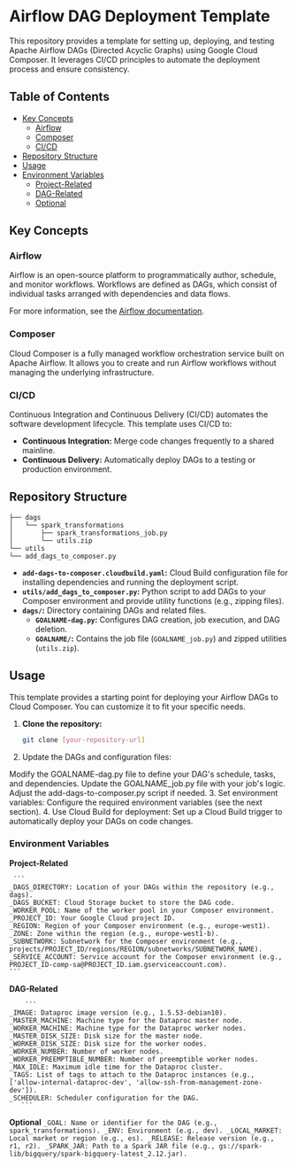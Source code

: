 # Airflow DAG Deployment Template

This repository provides a template for setting up, deploying, and testing Apache Airflow DAGs (Directed Acyclic Graphs) using Google Cloud Composer. It leverages CI/CD principles to automate the deployment process and ensure consistency.

## Table of Contents

- [Key Concepts](#key-concepts)
    - [Airflow](#airflow)
    - [Composer](#composer)
    - [CI/CD](#ci-cd)
- [Repository Structure](#repository-structure)
- [Usage](#usage)
- [Environment Variables](#environment-variables)
    - [Project-Related](#project-related)
    - [DAG-Related](#dag-related)
    - [Optional](#optional)

## Key Concepts

### Airflow

Airflow is an open-source platform to programmatically author, schedule, and monitor workflows. Workflows are defined as DAGs, which consist of individual tasks arranged with dependencies and data flows.

For more information, see the [Airflow documentation](https://airflow.apache.org/docs/apache-airflow/stable/core-concepts/index.html).

### Composer

Cloud Composer is a fully managed workflow orchestration service built on Apache Airflow. It allows you to create and run Airflow workflows without managing the underlying infrastructure.

### CI/CD

Continuous Integration and Continuous Delivery (CI/CD) automates the software development lifecycle. This template uses CI/CD to:

- **Continuous Integration:** Merge code changes frequently to a shared mainline.
- **Continuous Delivery:** Automatically deploy DAGs to a testing or production environment.

## Repository Structure
```
├── dags
│   └── spark_transformations
│       ├── spark_transformations_job.py
│       └── utils.zip
└── utils
└── add_dags_to_composer.py
```

- **`add-dags-to-composer.cloudbuild.yaml`:** Cloud Build configuration file for installing dependencies and running the deployment script.
- **`utils/add_dags_to_composer.py`:** Python script to add DAGs to your Composer environment and provide utility functions (e.g., zipping files).
- **`dags/`:**  Directory containing DAGs and related files.
    - **`GOALNAME-dag.py`:**  Configures DAG creation, job execution, and DAG deletion.
    - **`GOALNAME/`:**  Contains the job file (`GOALNAME_job.py`) and zipped utilities (`utils.zip`).

## Usage

This template provides a starting point for deploying your Airflow DAGs to Cloud Composer. You can customize it to fit your specific needs.

1. **Clone the repository:**

   ```bash
   git clone [your-repository-url]
   ```
2. Update the DAGs and configuration files:

  Modify the GOALNAME-dag.py file to define your DAG's schedule, tasks, and dependencies.
  Update the GOALNAME_job.py file with your job's logic.
  Adjust the add-dags-to-composer.py script if needed.
3. Set environment variables:
    Configure the required environment variables (see the next section).
4. Use Cloud Build for deployment:
    Set up a Cloud Build trigger to automatically deploy your DAGs on code changes.
### Environment Variables
  **Project-Related**

     ```
    _DAGS_DIRECTORY: Location of your DAGs within the repository (e.g., dags).
    _DAGS_BUCKET: Cloud Storage bucket to store the DAG code.
    _WORKER_POOL: Name of the worker pool in your Composer environment.
    _PROJECT_ID: Your Google Cloud project ID.
    _REGION: Region of your Composer environment (e.g., europe-west1).
    _ZONE: Zone within the region (e.g., europe-west1-b).
    _SUBNETWORK: Subnetwork for the Composer environment (e.g., projects/PROJECT_ID/regions/REGION/subnetworks/SUBNETWORK_NAME).
    _SERVICE_ACCOUNT: Service account for the Composer environment (e.g., PROJECT_ID-comp-sa@PROJECT_ID.iam.gserviceaccount.com).
    ```
    
  **DAG-Related**
  
        ```  
    _IMAGE: Dataproc image version (e.g., 1.5.53-debian10).
    _MASTER_MACHINE: Machine type for the Dataproc master node.
    _WORKER_MACHINE: Machine type for the Dataproc worker nodes.
    _MASTER_DISK_SIZE: Disk size for the master node.
    _WORKER_DISK_SIZE: Disk size for the worker nodes.
    _WORKER_NUMBER: Number of worker nodes.
    _WORKER_PREEMPTIBLE_NUMBER: Number of preemptible worker nodes.
    _MAX_IDLE: Maximum idle time for the Dataproc cluster.
    _TAGS: List of tags to attach to the Dataproc instances (e.g., ['allow-internal-dataproc-dev', 'allow-ssh-from-management-zone-dev']).
    _SCHEDULER: Scheduler configuration for the DAG.
       ```

**Optional**
      ```
        _GOAL: Name or identifier for the DAG (e.g., spark_transformations).
        _ENV: Environment (e.g., dev).
        _LOCAL_MARKET: Local market or region (e.g., es).
        _RELEASE: Release version (e.g., r1, r2).
        _SPARK_JAR: Path to a Spark JAR file (e.g., gs://spark-lib/bigquery/spark-bigquery-latest_2.12.jar).
       ```
